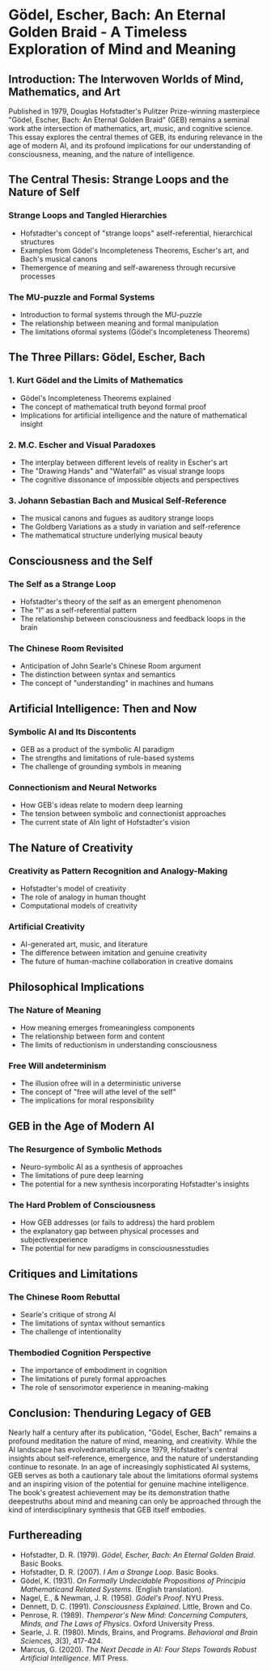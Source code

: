 # Gödel, Escher, Bach: An Eternal Golden Braid - A Timeless Exploration of Mind and Meaning

## Introduction: The Interwoven Worlds of Mind, Mathematics, and Art

Published in 1979, Douglas Hofstadter's Pulitzer Prize-winning masterpiece "Gödel, Escher, Bach: An Eternal Golden Braid" (GEB) remains a seminal work athe intersection of mathematics, art, music, and cognitive science. This essay explores the central themes of GEB, its enduring relevance in the age of modern AI, and its profound implications for our understanding of consciousness, meaning, and the nature of intelligence.

## The Central Thesis: Strange Loops and the Nature of Self

### Strange Loops and Tangled Hierarchies
- Hofstadter's concept of "strange loops" aself-referential, hierarchical structures
- Examples from Gödel's Incompleteness Theorems, Escher's art, and Bach's musical canons
- Themergence of meaning and self-awareness through recursive processes

### The MU-puzzle and Formal Systems
- Introduction to formal systems through the MU-puzzle
- The relationship between meaning and formal manipulation
- The limitations oformal systems (Gödel's Incompleteness Theorems)

## The Three Pillars: Gödel, Escher, Bach

### 1. Kurt Gödel and the Limits of Mathematics
- Gödel's Incompleteness Theorems explained
- The concept of mathematical truth beyond formal proof
- Implications for artificial intelligence and the nature of mathematical insight

### 2. M.C. Escher and Visual Paradoxes
- The interplay between different levels of reality in Escher's art
- The "Drawing Hands" and "Waterfall" as visual strange loops
- The cognitive dissonance of impossible objects and perspectives

### 3. Johann Sebastian Bach and Musical Self-Reference
- The musical canons and fugues as auditory strange loops
- The Goldberg Variations as a study in variation and self-reference
- The mathematical structure underlying musical beauty

## Consciousness and the Self

### The Self as a Strange Loop
- Hofstadter's theory of the self as an emergent phenomenon
- The "I" as a self-referential pattern
- The relationship between consciousness and feedback loops in the brain

### The Chinese Room Revisited
- Anticipation of John Searle's Chinese Room argument
- The distinction between syntax and semantics
- The concept of "understanding" in machines and humans

## Artificial Intelligence: Then and Now

### Symbolic AI and Its Discontents
- GEB as a product of the symbolic AI paradigm
- The strengths and limitations of rule-based systems
- The challenge of grounding symbols in meaning

### Connectionism and Neural Networks
- How GEB's ideas relate to modern deep learning
- The tension between symbolic and connectionist approaches
- The current state of AIn light of Hofstadter's vision

## The Nature of Creativity

### Creativity as Pattern Recognition and Analogy-Making
- Hofstadter's model of creativity
- The role of analogy in human thought
- Computational models of creativity

### Artificial Creativity
- AI-generated art, music, and literature
- The difference between imitation and genuine creativity
- The future of human-machine collaboration in creative domains

## Philosophical Implications

### The Nature of Meaning
- How meaning emerges fromeaningless components
- The relationship between form and content
- The limits of reductionism in understanding consciousness

### Free Will andeterminism
- The illusion ofree will in a deterministic universe
- The concept of "free will athe level of the self"
- The implications for moral responsibility

## GEB in the Age of Modern AI

### The Resurgence of Symbolic Methods
- Neuro-symbolic AI as a synthesis of approaches
- The limitations of pure deep learning
- The potential for a new synthesis incorporating Hofstadter's insights

### The Hard Problem of Consciousness
- How GEB addresses (or fails to address) the hard problem
- the explanatory gap between physical processes and subjectivexperience
- The potential for new paradigms in consciousnesstudies

## Critiques and Limitations

### The Chinese Room Rebuttal
- Searle's critique of strong AI
- The limitations of syntax without semantics
- The challenge of intentionality

### Thembodied Cognition Perspective
- The importance of embodiment in cognition
- The limitations of purely formal approaches
- The role of sensorimotor experience in meaning-making

## Conclusion: Thenduring Legacy of GEB

Nearly half a century after its publication, "Gödel, Escher, Bach" remains a profound meditation the nature of mind, meaning, and creativity. While the AI landscape has evolvedramatically since 1979, Hofstadter's central insights about self-reference, emergence, and the nature of understanding continue to resonate. In an age of increasingly sophisticated AI systems, GEB serves as both a cautionary tale about the limitations oformal systems and an inspiring vision of the potential for genuine machine intelligence. The book's greatest achievement may be its demonstration thathe deepestruths about mind and meaning can only be approached through the kind of interdisciplinary synthesis that GEB itself embodies.

## Furthereading

- Hofstadter, D. R. (1979). *Gödel, Escher, Bach: An Eternal Golden Braid*. Basic Books.
- Hofstadter, D. R. (2007). *I Am a Strange Loop*. Basic Books.
- Gödel, K. (1931). *On Formally Undecidable Propositions of Principia Mathematicand Related Systems*. (English translation).
- Nagel, E., & Newman, J. R. (1958). *Gödel's Proof*. NYU Press.
- Dennett, D. C. (1991). *Consciousness Explained*. Little, Brown and Co.
- Penrose, R. (1989). *Themperor's New Mind: Concerning Computers, Minds, and The Laws of Physics*. Oxford University Press.
- Searle, J. R. (1980). Minds, Brains, and Programs. *Behavioral and Brain Sciences, 3*(3), 417-424.
- Marcus, G. (2020). *The Next Decade in AI: Four Steps Towards Robust Artificial Intelligence*. MIT Press.



